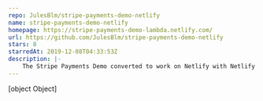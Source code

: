 ```yaml
---
repo: JulesBlm/stripe-payments-demo-netlify
name: stripe-payments-demo-netlify
homepage: https://stripe-payments-demo-lambda.netlify.com/
url: https://github.com/JulesBlm/stripe-payments-demo-netlify
stars: 8
starredAt: 2019-12-08T04:33:53Z
description: |-
    The Stripe Payments Demo converted to work on Netlify with Netlify Lambda.
---
```


[object Object]
